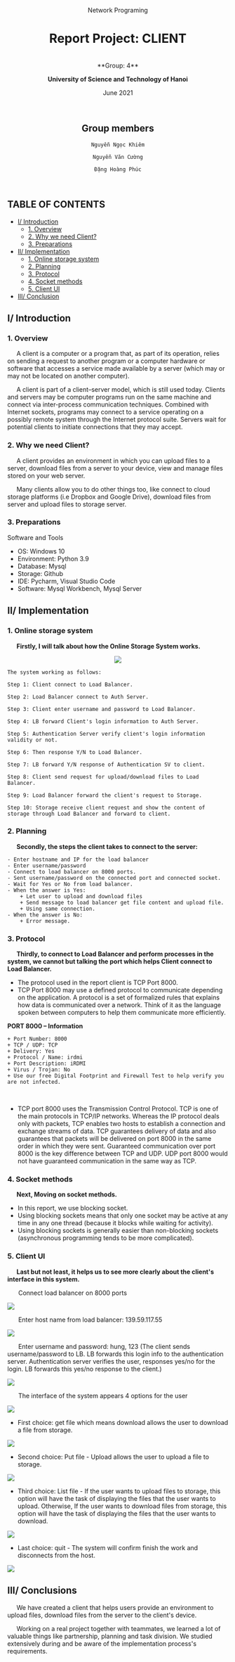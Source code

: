 
<div align="center">

Network Programing

# **Report Project: CLIENT**
<br/>
**Group: 4**

**University of Science and Technology of Hanoi**

June 2021

<br/>

## **Group members**

```
Nguyễn Ngọc Khiêm

Nguyễn Văn Cường

Đặng Hoàng Phúc
``` 
</div>
<br/>

## **TABLE OF CONTENTS**

- [I/ Introduction](#intro)
    + [1. Overview](#intro1)
    + [2. Why we need Client?](#intro2)
    + [3. Preparations](#intro3)
- [II/ Implementation](#implementation)
    + [1. Online storage system](#implementation1)
    + [2. Planning](#implementation2)
    + [3. Protocol](#implementation3)
    + [4. Socket methods ](#implementation4)
    + [5. Client UI](#implementation5)
- [III/ Conclusion](#conclusion)

## I/ Introduction <a name="intro"></a>

### 1. Overview <a name="intro1"></a>

&ensp;&ensp;&ensp;A client is a computer or a program that, as part of its operation, relies on sending a request to another program or a computer hardware or software that accesses a service made available by a server (which may or may not be located on another computer).

&ensp;&ensp;&ensp;A client is part of a client–server model, which is still used today. Clients and servers may be computer programs run on the same machine and connect via inter-process communication techniques. Combined with Internet sockets, programs may connect to a service operating on a possibly remote system through the Internet protocol suite. Servers wait for potential clients to initiate connections that they may accept.


### 2. Why we need Client? <a name="intro2"></a>

&ensp;&ensp;&ensp;A client provides an environment in which you can upload files to a server, download files from a server to your device, view and manage files stored on your web server.

&ensp;&ensp;&ensp;Many clients allow you to do other things too, like connect to cloud storage platforms (i.e Dropbox and Google Drive), download files from server and upload files to storage server.

### 3. Preparations <a name="intro3"></a>

 Software and Tools

- OS: Windows 10
- Environment: Python 3.9
- Database: Mysql
- Storage: Github
- IDE: Pycharm, Visual Studio Code
- Software: Mysql Workbench, Mysql Server

## II/ Implementation <a name="implementation"></a>

### 1. Online storage system <a name="implementation1"></a>

&ensp;&ensp;&ensp;**Firstly, I will talk about how the Online Storage System works.**
<div align="center">
	
![](image/system.png)
	
</div>

```
The system working as follows:

Step 1: Client connect to Load Balancer.

Step 2: Load Balancer connect to Auth Server.

Step 3: Client enter username and password to Load Balancer.

Step 4: LB forward Client's login information to Auth Server.

Step 5: Authentication Server verify client's login information validity or not.

Step 6: Then response Y/N to Load Balancer.

Step 7: LB forward Y/N response of Authentication SV to client.

Step 8: Client send request for upload/download files to Load Balancer.

Step 9: Load Balancer forward the client's request to Storage.

Step 10: Storage receive client request and show the content of storage through Load Balancer and forward to client.
```

### 2. Planning <a name="implementation2"></a>

&ensp;&ensp;&ensp;**Secondly,  the steps the client takes to connect to the server:**
```
- Enter hostname and IP for the load balancer
- Enter username/password
- Connect to load balancer on 8000 ports.
- Sent username/password on the connected port and connected socket.
- Wait for Yes or No from load balancer.
- When the answer is Yes:
	+ Let user to upload and download files
	+ Send message to load balancer get file content and upload file.
	+ Using same connection.
- When the answer is No:
	+ Error message.
```

### 3. Protocol <a name="implementation3"></a>
&ensp;&ensp;&ensp;**Thirdly, to connect to Load Balancer and perform processes in the system, we cannot but talking  the port which helps Client connect to Load Balancer.**

- The protocol used in the report client is TCP Port 8000.<br/>
- TCP Port 8000 may use a defined protocol to communicate depending on the application. A protocol is a set of formalized rules that explains how data is communicated over a network. Think of it as the language spoken between computers to help them communicate more efficiently.

**PORT 8000 – Information**
```
+ Port Number: 8000
+ TCP / UDP: TCP
+ Delivery: Yes
+ Protocol / Name: irdmi
+ Port Description: iRDMI
+ Virus / Trojan: No
+ Use our free Digital Footprint and Firewall Test to help verify you are not infected.
```
  <br/>
  
- TCP port 8000 uses the Transmission Control Protocol. TCP is one of the main protocols in TCP/IP networks. Whereas the IP protocol deals only with packets, TCP enables two hosts to establish a connection and exchange streams of data. TCP guarantees delivery of data and also guarantees that packets will be delivered on port 8000 in the same order in which they were sent. Guaranteed communication over port 8000 is the key difference between TCP and UDP. UDP port 8000 would not have guaranteed communication in the same way as TCP.

### 4. Socket methods <a name="implementation4"></a>
&ensp;&ensp;&ensp;**Next, Moving on socket methods.**
- In this report, we use blocking socket. 
- Using blocking sockets means that only one socket may be active at any time in any one thread (because it blocks while waiting for activity).
- Using blocking sockets is generally easier than non-blocking sockets (asynchronous programming tends to be more complicated).


### 5. Client UI <a name="implementation5"></a>
&ensp;&ensp;&ensp;**Last but not least, it helps us to see more clearly about the client's interface in this system.**

&ensp;&ensp;&ensp; Connect load balancer on 8000 ports

![](image/connect.png)

&ensp;&ensp;&ensp; Enter host name from load balancer: 139.59.117.55

![](image/host.png)

&ensp;&ensp;&ensp; Enter username and password: hung, 123 (The client sends username/password to LB. LB forwards this login info to the authentication server. Authentication server verifies the user, responses yes/no for the login. LB forwards this yes/no response to the client.)

![](image/user.png)

&ensp;&ensp;&ensp; The interface of the system appears 4 options for the user

![](image/choose.png)

- First choice: get file which means download allows the user to download a file from storage.

![](image/1.png)
- Second choice: Put file - Upload allows the user to upload a file to storage. 

![](image/2.png)

- Thỉrd choice: List file - If the user wants to upload files to storage, this option will have the task of displaying the files that the user wants to upload. Otherwise, If the user wants to download files from storage, this option will have the task of displaying the files that the user wants to download.


![](image/3.png)


- Last choice: quit - The system will confirm finish the work and disconnects from the host.

![](image/4.png)


## III/ Conclusions <a name="conclusion"></a>

&ensp;&ensp;&ensp;We have created a client that helps users provide an environment to upload files, download files from the server to the client's device.

&ensp;&ensp;&ensp;Working on a real project together with teammates, we learned a lot of valuable things like partnership, planning and task division. We studied extensively during and be aware of the implementation process's requirements.
